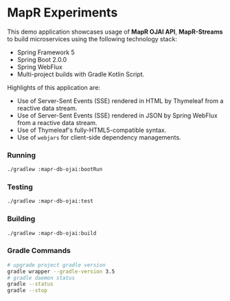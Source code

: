MapR Experiments
================
This demo application showcases usage of **MapR OJAI API**, **MapR-Streams** to build microservices using the following technology stack:
* Spring Framework 5
* Spring Boot 2.0.0
* Spring WebFlux
* Multi-project builds with Gradle Kotlin Script. 

Highlights of this application are:
* Use of Server-Sent Events (SSE) rendered in HTML by Thymeleaf from a reactive data stream.
* Use of Server-Sent Events (SSE) rendered in JSON by Spring WebFlux from a reactive data stream. 
* Use of Thymeleaf's fully-HTML5-compatible syntax.
* Use of `webjars` for client-side dependency managements. 

### Running
```bash
./gradlew :mapr-db-ojai:bootRun
```
### Testing
```bash
./gradlew :mapr-db-ojai:test
```
### Building 
```bash
./gradlew :mapr-db-ojai:build
```

### Gradle Commands
```bash
# upgrade project gradle version
gradle wrapper --gradle-version 3.5
# gradle daemon status 
gradle --status
gradle --stop
```

